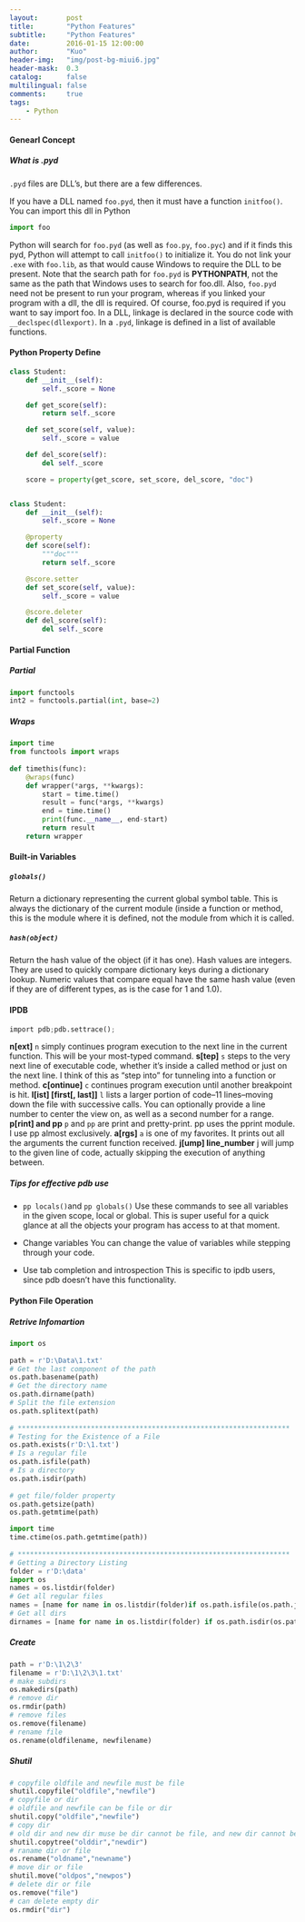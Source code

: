 ```yaml
---
layout:       post
title:        "Python Features"
subtitle:     "Python Features"
date:         2016-01-15 12:00:00
author:       "Kuo"
header-img:   "img/post-bg-miui6.jpg"
header-mask:  0.3
catalog:      false
multilingual: false
comments:     true
tags:
    - Python
---
```


#### Genearl Concept
##### What is .pyd
`.pyd` files are DLL’s, but there are a few differences.

If you have a DLL named `foo.pyd`, then it must have a function `initfoo()`. You can import this dll in Python 
```python
import foo
```
Python will search for `foo.pyd` (as well as `foo.py`, `foo.pyc`) and if it finds this pyd, Python will attempt to call `initfoo()` to initialize it. 
You do not link your `.exe` with `foo.lib`, as that would cause Windows to require the DLL to be present.
Note that the search path for `foo.pyd` is **PYTHONPATH**, not the same as the path that Windows uses to search for foo.dll. 
Also, `foo.pyd` need not be present to run your program, whereas if you linked your program with a dll, the dll is required. 
Of course, foo.pyd is required if you want to say import foo. In a DLL, linkage is declared in the source code with `__declspec(dllexport)`. 
In a `.pyd`, linkage is defined in a list of available functions.

#### Python Property Define

```Python
class Student:
    def __init__(self):
        self._score = None

    def get_score(self):
        return self._score

    def set_score(self, value):
        self._score = value

    def del_score(self):
        del self._score

    score = property(get_score, set_score, del_score, "doc")


class Student:
    def __init__(self):
        self._score = None

    @property
    def score(self):
        """doc"""
        return self._score

    @score.setter
    def set_score(self, value):
        self._score = value

    @score.deleter
    def del_score(self):
        del self._score
```


#### Partial Function

##### Partial
```Python
import functools
int2 = functools.partial(int, base=2)
```

##### Wraps
```python
import time
from functools import wraps
 
def timethis(func):
    @wraps(func)
    def wrapper(*args, **kwargs):
        start = time.time()
        result = func(*args, **kwargs)
        end = time.time()
        print(func.__name__, end-start)
        return result
    return wrapper
```

#### Built-in Variables

##### `globals()`
Return a dictionary representing the current global symbol table. This is always the dictionary of the current module (inside a function or method, this is the module where it is defined, not the module from which it is called.

##### `hash(object)`
Return the hash value of the object (if it has one). Hash values are integers. They are used to quickly compare dictionary keys during a dictionary lookup. Numeric values that compare equal have the same hash value (even if they are of different types, as is the case for 1 and 1.0).


#### IPDB
```python
import pdb;pdb.settrace();
```
**n[ext]**
`n` simply continues program execution to the next line in the current function. This will be your most-typed command.
**s[tep]**
`s` steps to the very next line of executable code, whether it’s inside a called method or just on the next line. I think of this as “step into” for tunneling into a function or method.
**c[ontinue]**
`c` continues program execution until another breakpoint is hit.
**l[ist] [first[, last]]**
`l` lists a larger portion of code–11 lines–moving down the file with successive calls. You can optionally provide a line number to center the view on, as well as a second number for a range.
**p[rint] and pp**
`p` and `pp` are print and pretty-print. pp uses the pprint module. I use pp almost exclusively.
**a[rgs]**
`a` is one of my favorites. It prints out all the arguments the current function received.
**j[ump] line_number**
j will jump to the given line of code, actually skipping the execution of anything between.

##### Tips for effective pdb use
- `pp locals()`and `pp globals()`
Use these commands to see all variables in the given scope, local or global. This is super useful 
for a quick glance at all the objects your program has access to at that moment.

- Change variables
You can change the value of variables while stepping through your code.

- Use tab completion and introspection
This is specific to ipdb users, since pdb doesn’t have this functionality. 

#### Python File Operation

##### Retrive Infomartion
```python
import os
 
path = r'D:\Data\1.txt'
# Get the last component of the path
os.path.basename(path)
# Get the directory name
os.path.dirname(path)
# Split the file extension
os.path.splitext(path)
 
# *******************************************************************
# Testing for the Existence of a File
os.path.exists(r'D:\1.txt')
# Is a regular file
os.path.isfile(path)
# Is a directory
os.path.isdir(path)
 
# get file/folder property
os.path.getsize(path)
os.path.getmtime(path)

import time
time.ctime(os.path.getmtime(path))
 
# *******************************************************************
# Getting a Directory Listing
folder = r'D:\data'
import os
names = os.listdir(folder)
# Get all regular files
names = [name for name in os.listdir(folder)if os.path.isfile(os.path.join(folder, name))]
# Get all dirs
dirnames = [name for name in os.listdir(folder) if os.path.isdir(os.path.join(folder, name))]
```
##### Create 
```Python
path = r'D:\1\2\3'
filename = r'D:\1\2\3\1.txt'
# make subdirs
os.makedirs(path)
# remove dir
os.rmdir(path)
# remove files
os.remove(filename)
# rename file
os.rename(oldfilename, newfilename)
```

##### Shutil
```python
# copyfile oldfile and newfile must be file
shutil.copyfile("oldfile","newfile")
# copyfile or dir 
# oldfile and newfile can be file or dir 
shutil.copy("oldfile","newfile")          
# copy dir
# old dir and new dir muse be dir cannot be file, and new dir cannot be exsit
shutil.copytree("olddir","newdir")        
# raname dir or file
os.rename("oldname","newname")  
# move dir or file
shutil.move("oldpos","newpos")   
# delete dir or file
os.remove("file")
# can delete empty dir
os.rmdir("dir")
```